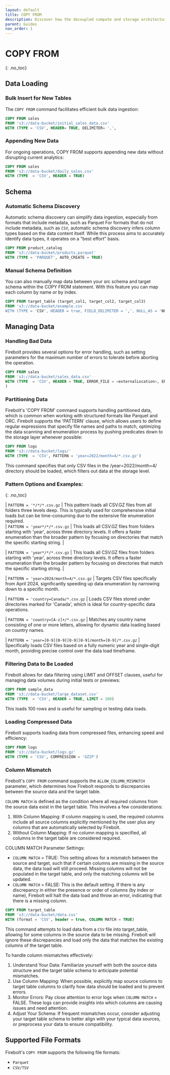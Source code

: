 ```yaml
---
layout: default
title: COPY FROM
description: Discover how the decoupled compute and storage architecture of the Firebolt data warehouse enables sub-second query performance on terabyte-scale data sets.
parent: Guides
nav_order: 1
---
```

# COPY FROM
{: .no_toc}

## Data Loading
### Bulk Insert for New Tables
The `COPY FROM` command facilitates efficient bulk data ingestion: 

```sql
COPY FROM sales
FROM 's3://data-bucket/initial_sales_data.csv'
WITH (TYPE = 'CSV', HEADER= TRUE, DELIMITER= ',', 
```
### Appending New Data
For ongoing operations, COPY FROM supports appending new data without disrupting current analytics:

```sql
COPY FROM sales
FROM 's3://data-bucket/daily_sales.csv'
WITH (TYPE  = 'CSV', HEADER = TRUE)
```

## Schema
### Automatic Schema Discovery
Automatic schema discovery can simplify data ingestion, especially from formats that include metadata, such as Parquet For formats that do not include metadata, such as `CSV`, automatic schema discovery infers column types based on the data content itself. While this process aims to accurately identify data types, it operates on a "best effort" basis.

```sql
COPY FROM product_catalog
FROM 's3://data-bucket/products.parquet'
WITH (TYPE = 'PARQUET', AUTO_CREATE = TRUE)
```

### Manual Schema Definition
You can also manually map data between your src schema and target schema within the COPY FROM statement. With this feature you can map each column by name or by index.

```sql
COPY FROM target_table (target_col1, target_col2, target_col3)
FROM 's3://data-bucket/example.csv
WITH (TYPE = 'CSV', HEADER = true, FIELD_DELIMITER = ',', NULL_AS = 'NULL');
```
## Managing Data
### Handling Bad Data
Firebolt provides several options for error handling, such as setting parameters for the maximum number of errors to tolerate before aborting the operation.

```sql
COPY FROM sales
FROM 's3://data-bucket/sales_data.csv'
WITH (TYPE  = 'CSV', HEADER = TRUE, ERROR_FILE = <externalLocation>, ERROR_FILE_CREDENTIALS = <credentials>, MAX_ERRORS_PER_FILE = 5
)
```

### Partitioning Data
Firebolt's 'COPY FROM' command supports  handling partitioned data, which is common when working with structured formats like Parquet and ORC. Firebolt supports the 'PATTERN' clause, which allows users to define regular expressions that specify file names and paths to match, optimizing the data scanning and enumeration process by pushing predicates down to the storage layer whenever possible:

```sql
COPY FROM logs
FROM 's3://data-bucket/logs/'
WITH (TYPE  = 'CSV', PATTERN = 'year=2022/month=4/*.csv.gz')
```
This command specifies that only CSV files in the /year=2022/month=4/ directory should be loaded, which filters out data at the storage level.

### Pattern Options and Examples:
{: .no_toc} 

| `PATTERN = '*/*/*.csv.gz`                              | This pattern loads all CSV.GZ files from all folders three levels deep. This is typically used for comprehensive initial loads but can be time-consuming due to the extensive file enumeration required.                                                                                                                
| `PATTERN = 'year*/*/*.csv.gz`                      | This loads all CSV.GZ files from folders starting with 'year', across three directory levels. It offers a faster enumeration than the broader pattern by focusing on directories that match the specific starting string. | 

| `PATTERN = 'year*/*/*.csv.gz`                      | This loads all CSV.GZ files from folders starting with 'year', across three directory levels. It offers a faster enumeration than the broader pattern by focusing on directories that match the specific starting string. | 

| `PATTERN = 'year=2024/month=4/*.csv.gz`                      | Targets CSV files specifically from April 2024, significantly speeding up data enumeration by narrowing down to a specific month.

| `PATTERN = 'country=Canada/*.csv.gz`                      | Loads CSV files stored under directories marked for 'Canada', which is ideal for country-specific data operations.

| `PATTERN = 'country=[A-z]+/*.csv.gz`                      | Matches any country name consisting of one or more letters, allowing for dynamic data loading based on country names.

| `PATTERN = 'year=[0-9][0-9][0-9][0-9]/month=[0-9]/*.csv.gz`                      | Specifically loads CSV files based on a fully numeric year and single-digit month, providing precise control over the data load timeframe.

### Filtering Data to Be Loaded
Firebolt allows for data filtering using LIMIT and OFFSET clauses, useful for managing data volumes during initial tests or previews:

```sql
COPY FROM sample_data
FROM 's3://data-bucket/large_dataset.csv'
WITH (TYPE  = 'CSV', HEADER = TRUE, LIMIT = 100)
```

This loads 100 rows and is useful for sampling or testing data loads.

### Loading Compressed Data
Firebolt supports loading data from compressed files, enhancing speed and efficiency:

```sql
COPY FROM logs
FROM 's3://data-bucket/logs.gz'
WITH (TYPE = 'CSV', COMPRESSION = 'GZIP')
```

### Column Mismatch
Firebolt's `COPY FROM` command supports the `ALLOW_COLUMN_MISMATCH` parameter, which determines how Firebolt responds to discrepancies between the source data and the target table.

`COLUMN MATCH` is defined as the condition where all required columns from the source data exist in the target table. This involves a few considerations:
1. With Column Mapping: If column mapping is used, the required columns include all source columns explicitly mentioned by the user plus any columns that are automatically selected by Firebolt.
2. Without Column Mapping: If no column mapping is specified, all columns in the target table are considered required.

COLUMN MATCH Parameter Settings:
* `COLUMN MATCH` = TRUE: This setting allows for a mismatch between the source and target, such that if certain columns are missing in the source data, the data load will still proceed. Missing columns will not be populated in the target table, and only the matching columns will be updated.
* `COLUMN MATCH` = FALSE: This is the default setting. If there is any discrepancy in either the presence or order of columns (by index or name), Firebolt will halt the data load and throw an error, indicating that there is a missing column.

```sql
COPY FROM target_table
FROM 's3://data-bucket/data.csv'
WITH (format = 'CSV', header = true, COLUMN MATCH = TRUE)
```
This command attempts to load data from a `CSV` file into target_table, allowing for some columns in the source data to be missing. Firebolt will ignore these discrepancies and load only the data that matches the existing columns of the target table.

To handle column mismatches effectively:
1. Understand Your Data: Familiarize yourself with both the source data structure and the target table schema to anticipate potential mismatches.
2. Use Column Mapping: When possible, explicitly map source columns to target table columns to clarify how data should be loaded and to prevent errors.
3. Monitor Errors: Pay close attention to error logs when `COLUMN MATCH` = FALSE. These logs can provide insights into which columns are causing issues and need attention.
4. Adjust Your Schema: If frequent mismatches occur, consider adjusting your target table schema to better align with your typical data sources, or preprocess your data to ensure compatibility.

## Supported File Formats
Firebolt's `COPY FROM` supports the following file formats:
* `Parquet`
* `CSV/TSV`
